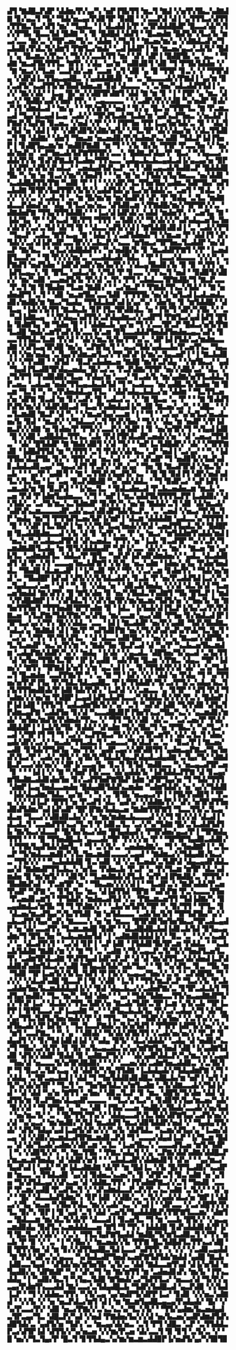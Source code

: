 ▟▜▝▇▟█▃▛▟▛▝▟▟▆▞▛▞▄▞▚▝▅▛▐▜▙▜▜▝▆▃▜▝▇▟▝▞▅▜▚▜▙▃▚▟▇▟▇▝▊▞▄▃▜▝▜▞▝▜▟▞▅▃▄▞▛▟▊▜▛▝▉▟█▝▝▞▃▃▛▟▝▟▐▝▄▜▜▜▃▞▟▜▜▞▛▛▇▃▜▃▞▟▜▝▆▞▝▜▄▟▃▝▐▝▟▃▟▟▐▞▛▝▃▜▛▟▟▟█▟▛▝█▃▃▞▟▞▚▜▞▞▛▜▙▝█▃▃▜▟▝█▟▇▝▚▝▉▝█▟█▟▝▟▟▜▝▝█▃▅▟▆▝█▟▜▞▚▜▃▞▙▝▆▃▞▃▃▝▇▞▃▝▞▜▛▃▅▞▜▞▃▝▟▟▅▝▞▜▄▜▝▝▇▃▅▞▆▞▄▝▞▟▇▟▃▟▚▞▜▃▙▟▊▞▛▟▃▜▞▟▆▜▝▛▇▜▃▞▆▟▞▝▃▟▐▟▟▛▐▝▆▝▆▃▅▞▄▃▞▃▙▜▞▝█▟▚▝▄▝█▃▆▃▚▜▚▃▚▝▜▞▞▞▃▃▙▜▜▝▆▞▝▟▚▝▟▛▐▝█▟█▜▙▝▃▝▄▃▝▝▜▟▇▝▆▃▟▜▙▜▜▜▃▝▇▜▚▝▞▟▄▝▄▞▆▝▚▟▉▟▊▜▝▟▊▝▜▝▛▜▙▜▟▟▅▝▞▝▇▝▆▃▞▞▜▃▅▝▃▃▛▟▞▃▆▝▃▃▆▝▄▜▝▟▉▝▄▝█▝▜▜▛▝▊▃▚▝▞▝▜▜▛▟▄▝▞▟▛▟▐▃▜▜▄▃▄▟█▃▝▞▄▟▟▟█▟▊▝▅▝▃▝▆▃▃▃▟▞▞▛▇▟▐▝▄▞▆▝▉▞▃▟▜▞▚▃▟▜▜▞▅▜▙▟▜▟▅▃▆▝▊▟▝▟▃▃▃▝▚▝▃▜▅▞▚▟▃▟▟▜▜▟▐▝▃▞▞▝▇▞▞▟▞▝▐▃▄▝█▞▚▞▞▟█▜▛▟▇▜▝▟▟▝▇▝▆▝▊▝▐▝▐▜▛▝▄▝▆▃▝▟▃▞▞▝█▟█▞▄▟▚▜▅▛▐▜▚▝▝▃▄▃▃▃▃▝▝▞▃▟▛▞▛▞▞▟█▝▚▞▅▟▛▝▊▟▞▞▚▜▝▟▆▟▃▟▝▝▆▞▄▝▝▝▛▞▆▜▞▝▅▟▝▝▊▞▄▝█▃▚▞▜▜▛▜▃▝▇▝▛▃▆▃▃▟▝▜▄▞▟▃▄▟▐▃▄▝▃▟▞▞▝▜▛▟▜▃▟▞▜▃▙▞▆▝▄▟▚▃▛▜▅▃▝▞▅▃▙▛▐▛▇▟▚▜▄▛▇▝▉▃▅▃▝▞▅▟▝▞▛▝▞▝▐▜▛▜▅▝▛▛▐▃▄▜▅▜▟▞▃▝▉▝▝▟▄▜▄▜▟▝▅▝▟▟▐▝▛▝▞▟▛▟▉▜▞▟▇▞▅▜▞▝▞▜▃▜▛▝▟▞▞▟▄▞▆▝▞▟▃▜▜▟▊▃▜▝▉▝▟▟▇▞▝▟▅▜▝▜▅▃▆▝▅▃▅▟▉▞▛▞▙▟▅▟▚▃▚▟▉▝▜▟▃▛▐▟▐▜▅▛▐▝▊▟█▜▄▃▆▞▆▝▅▟▉▛▇▟▊▝▆▝▜▝▝▞▙▝▉▞▙▝▜▜▛▝▛▃▃▜▅▝▞▝▆▞▟▞▆▟▚▞▝▃▛▜▅▃▟▞▙▛▇▜▜▜▛▞▃▃▚▝█▟▇▃▛▟▄▞▛▝█▃▞▝▚▜▄▃▃▞▝▟▟▞▛▞▙▝▊▟▚▛▇▃▙▜▃▟▅▞▜▜▚▃▃▝▄▟▄▃▙▃▙▃▄▟▃▟▐▞▄▃▄▞▅▝▉▛▐▞▟▜▚▞▟▜▞▟▚▟▃▞▝▃▅▟▄▟▜▟▚▃▛▝▃▜▝▟▊▃▄▃▟▞▙▟▉▃▛▝█▟▟▟█▜▙▝▚▝▆▝▅▝▊▃▞▞▆▞▚▜▅▟▜▝▝▝▅▝▇▝▅▝▐▜▟▞▄▜▄▜▅▃▃▝▅▞▟▟▊▝▚▃▟▟█▟▜▜▞▛▇▝▚▟▉▝▛▝▐▝▝▞▞▟▛▞▜▃▜▜▅▜▙▞▄▟▆▃▜▟▛▜▙▞▚▟▜▃▙▟▇▝▉▜▛▞▙▟▜▜▛▞▙▜▞▞▄▟▟▜▟▞▄▜▃▞▅▜▟▟▞▃▝▃▅▜▝▝▊▟▃▝▞▞▞▝▞▞▃▝▞▃▟▃▜▝▃▝▆▝█▞▆▞▆▝▆▞▙▟▛▟▝▟▚▝▛▝▉▟▄▝▃▜▃▝▆▟▇▟▃▃▛▟▅▟▚▞▝▟▄▝▊▜▃▞▅▞▅▃▝▟▜▟▉▃▆▝▞▛▇▟█▞▆▞▞▜▛▜▛▞▞▃▝▟▇▟▅▛▇▝▜▜▄▜▜▜▟▟▉▞▝▝▐▃▞▟▐▟▛▟▞▃▚▟▟▝▆▟▅▜▚▝▝▃▅▜▄▝▇▝▐▟▞▜▄▝▛▝▝▟▚▃▟▝▉▞▛▜▝▜▜▜▝▃▜▟▊▞▞▝▜▞▟▞▞▞▚▟▚▟▄▃▅▜▃▜▅▞▟▞▛▞▃▞▃▜▟▝▟▞▜▝█▝▝▟▃▃▚▟▜▞▞▟▐▝▇▜▟▟▊▟▊▟▐▝▃▝▃▟▞▞▛▜▝▜▄▃▛▝▃▟▃▝▇▜▚▃▄▝▇▝▐▟▄▜▝▞▃▟▜▟▅▟▞▜▝▞▆▃▅▝▛▝▟▟▐▜▝▟▚▜▟▞▞▃▞▟▐▟▚▟▛▃▃▜▛▞▞▃▙▃▛▞▚▃▃▝▆▜▅▃▞▜▛▜▅▃▜▃▟▟▛▝▅▞▟▃▛▝▇▞▙▃▝▝▄▜▃▞▟▟█▟▟▜▚▝▚▞▅▟█▞▙▝▊▝▆▃▟▟▛▛▇▜▝▞▛▝▐▃▅▟█▜▃▃▛▃▝▝█▝▛▞▞▞▆▞▃▝▃▃▟▟▃▟▞▜▟▃▝▝▛▝▐▃▃▞▟▃▃▃▝▞▞▞▚▝▃▛▇▟▜▝▅▟▜▟▅▝▐▟▛▟▚▟▛▞▆▞▙▞▛▞▝▞▟▃▄▜▙▟▊▞▙▝▉▝▉▝▚▜▜▝▄▝▐▟▜▃▄▃▚▝▊▝█▜▃▝▄▟▃▞▙▝▞▜▟▝▛▝▊▃▃▝▞▜▚▃▜▝▅▟▝▝▉▟▉▜▞▟▊▞▞▝▆▞▚▟▉▝▃▃▅▟▜▞▙▝▛▞▟▝▃▜▚▝▛▜▝▃▙▟▃▃▜▛▇▟█▞▜▝▇▃▛▃▃▝▛▃▜▝▇▝▊▜▙▟▆▝▜▃▆▝▇▟▊▞▝▝▃▞▆▃▛▝▝▛▇▟▞▜▚▃▚▜▟▞▝▝▇▝▅▟▅▟▛▜▝▃▜▝▝▟▊▝▅▃▆▜▙▞▃▃▜▟▊▝▛▜▜▜▙▝▅▞▟▝▅▜▃▟▐▃▟▃▅▟▃▟▊▞▆▟█▞▆▝▇▃▞▜▄▟▄▝▜▜▟▃▙▟▚▟▐▞▄▞▚▞▝▟▅▜▄▝▊▝▆▜▟▟█▞▝▟▜▃▄▝▐▟▞▞▙▜▜▝▇▃▙▃▙▝▊▛▐▜▃▜▛▟▉▟▃▝▅▝▐▜▞▜▝▟▛▞▚▜▙▝▞▝▃▝▚▟▐▟▇▃▄▝▝▞▛▟▄▃▚▟▜▜▞▃▛▟▄▟▆▃▞▞▃▟▛▜▝▛▇▜▃▞▄▟▐▟▜▝█▜▙▝▉▟▇▜▄▝▇▝▜▟▅▝█▝▐▝▟▟▆▃▙▝▄▞▅▝▜▝▞▃▃▜▛▃▛▝█▟▃▞▅▜▞▛▇▜▃▟█▝▆▟▞▃▆▜▚▟▚▜▞▃▃▜▞▃▆▝▉▜▃▃▟▟▟▜▅▟▟▜▅▟▅▃▄▃▚▟▚▝▊▃▃▜▜▜▟▃▜▃▆▝▛▞▟▝▝▟▞▞▆▃▜▞▙▞▛▜▚▞▃▝▟▛▐▟▐▜▟▞▃▞▆▟▆▃▃▟▇▝▞▟▜▃▄▜▛▟█▝▆▞▄▝▃▛▇▜▄▜▝▝▄▃▞▜▟▞▄▟▃▃▙▞▛▃▅▜▚▃▝▜▄▃▚▜▝▞▆▞▅▟▄▝▃▜▄▞▛▟▆▃▅▜▃▞▞▜▚▟▚▛▐▞▆▞▃▜▄▃▅▛▐▝▐▝▇▃▙▟▉▞▞▝▞▜▚▟▉▝▝▟▜▟▝▝▉▃▛▃▙▟▅▃▅▝▇▟█▝▆▞▛▃▛▟▄▝▝▞▆▜▙▃▞▝▄▟▝▜▄▟▐▜▃▟▉▜▛▟▄▃▅▟▄▝█▞▃▞▃▝▛▃▛▟▇▞▜▜▛▝▅▞▞▟█▞▃▞▝▟▃▝▞▞▜▞▛▜▝▜▚▟▉▟▉▞▜▃▄▝▛▟▄▞▆▝▃▃▞▝▊▃▟▞▙▝▆▞▄▟▇▞▅▜▜▃▟▟▃▜▛▃▅▃▝▃▟▃▅▝▅▟▞▜▜▃▄▃▙▃▙▜▟▝▜▝▚▃▟▃▃▝▅▞▄▟█▃▜▞▙▟▅▝▇▝█▃▆▝▜▃▜▝▚▝▚▞▛▟▅▟▟▃▄▜▜▃▝▝▟▟▚▟▄▃▙▟▃▞▅▝▟▟▆▝▝▜▃▜▜▃▅▞▅▝▟▛▇▝▉▃▟▝▆▝▊▞▃▟▚▝█▝▃▟▃▞▃▝▞▝▇▝█▃▄▝▃▝▛▝▝▝▇▝▊▟▟▜▛▟▜▞▆▞▟▝▟▟▛▟▉▃▟▝▜▃▄▜▚▟▆▟▄▟▐▞▚▟▉▝▇▃▅▞▃▞▚▝▝▟█▃▝▝▞▃▜▃▆▟█▝▇▃▛▝▟▝▚▝▝▞▆▃▅▜▄▞▃▃▆▝▐▝▝▜▝▝▃▞▄▞▚▞▅▜▃▞▅▃▟▃▅▞▙▝▉▟▝▝▆▃▛▞▝▞▜▟▃▃▞▃▜▝▛▟▚▜▅▞▝▜▞▞▝▟▄▝▆▝▅▟▛▝▞▛▐▟▆▃▛▞▞▟▇▝▅▝▊▟▅▞▛▝▛▜▞▞▃▃▛▞▄▜▟▛▐▝▊▝▅▞▅▜▛▞▜▝▚▜▄▟▐▟▉▝█▝▞▟█▝▃▟█▟▟▃▜▜▚▃▝▃▙▝▛▟▐▜▛▟▃▟▛▃▅▟▞▞▅▝▝▟▝▃▅▃▞▜▜▟▃▝▝▟▞▝█▜▟▟▛▝▇▝▇▟▞▟▉▜▝▞▟▝▜▞▝▝▅▛▐▃▜▟█▟▛▞▝▟▞▝▞▜▛▛▇▟▊▝▐▟█▟▜▜▟▝▆▝▚▜▜▜▝▃▜▝▛▟▞▞▟▞▙▃▝▃▛▝▅▟▐▝▃▞▄▞▝▝▚▝▐▟▜▜▙▞▟▃▛▜▙▝▊▞▚▝█▜▚▞▄▝▅▃▚▟▝▝▃▞▝▟▚▟▛▝▜▝▅▟▉▜▞▞▙▟▚▟▊▃▙▟▃▟▊▃▄▞▝▜▄▃▞▟▜▝▛▃▛▞▝▟▚▞▄▞▝▜▅▝█▝▇▃▟▜▛▟▝▞▆▃▜▞▝▃▙▝▝▝▄▞▛▝▄▟▊▜▝▝▇▝▃▜▜▟▚▜▄▟▜▞▚▃▝▝█▝█▝▉▟▐▜▝▟▛▞▅▟▚▟▜▃▚▜▃▜▅▝▐▃▝▃▄▝▉▃▛▟█▟█▝▚▞▚▟▞▟▟▃▝▝▜▝▉▟▛▃▞▝▄▛▐▟▜▝▝▃▆▃▟▞▆▝█▝▉▃▛▟▝▝▐▞▅▃▜▃▝▝▉▟▃▟▅▃▟▝▛▃▙▃▅▟▅▃▆▝▆▃▙▝▃▃▅▝▛▟▝▛▐▟▆▜▄▟▅▃▃▝▞▜▝▝▅▛▐▝▆▃▚▟▟▜▙▜▜▜▜▃▛▛▐▃▟▟▉▞▝▟▚▜▟▞▃▝▃▞▜▞▆▃▚▃▜▟▆▟▛▝▉▞▛▞▚▝▅▞▆▝▇▟▟▞▃▜▝▟▊▝▟▞▆▃▟▞▚▟▛▟▚▃▆▃▃▃▃▟▛▃▟▞▄▃▞▟▊▟▛▜▟▞▙▃▛▃▝▃▝▃▅▟▝▞▅▃▞▜▚▜▃▜▛▝▅▟▄▝▆▞▜▝▛▜▜▟▜▃▅▞▙▛▐▞▆▛▐▝▟▃▆▝▟▟▟▟▇▝▄▟▃▃▚▞▜▜▜▜▝▝▉▝▝▞▟▛▐▜▃▜▙▛▐▝▆▝▞▞▜▞▜▃▄▜▅▟▞▞▛▟▝▃▅▟▜▜▄▟▃▜▞▝█▟█▛▇▝▉▃▟▟█▟▆▃▃▟▝▞▙▝▟▝▊▝▅▜▚▝▃▝▛▝▄▝▆▃▞▝▆▜▟▟▆▜▚▟▟▞▆▟▐▝▅▃▚▝▚▞▃▟▄▃▟▜▛▟▝▟▚▃▅▟▃▝▛▜▚▝▅▝▐▃▙▝▊▃▟▜▛▝▚▞▞▃▛▞▜▃▆▟▇▟▉▜▃▟▄▝▆▝▉▜▞▟▟▟▄▟▛▝▚▛▐▞▃▃▝▟▞▞▃▝▆▞▝▝▇▃▅▝▇▝▄▞▙▜▃▝▃▟▆▟▟▜▃▝▟▟▃▞▛▝█▜▃▝▚▟▚▛▐▟▚▟▛▟▆▟▅▞▞▝▄▟▃▝▟▃▟▟▊▟▜▝▟▝▛▃▚▜▝▃▃▃▄▜▅▃▙▛▇▜▝▞▙▜▄▝▅▃▚▟▆▝▐▟▅▞▄▜▄▝▛▟▅▜▅▟▟▃▝▜▙▟█▝▟▃▆▃▟▛▐▝▐▞▚▟▊▝▛▞▝▜▚▝▞▃▞▃▆▝▊▟▅▜▚▝▝▜▟▞▅▞▆▟▝▃▝▜▙▟█▛▐▟▚▟▝▟▜▞▞▞▙▜▟▃▟▟▚▝▊▃▙▝▛▝▅▞▛▃▟▟▜▟▐▃▞▞▚▞▃▜▄▟▃▃▞▃▅▝▝▟▝▝▚▝▊▝▞▟▄▝▅▝▝▟▊▃▙▜▅▟▄▝▞▞▟▝▟▃▜▞▟▝▜▃▅▃▅▜▅▟▟▝▇▞▟▜▚▝█▝▇▜▞▟▅▝▉▝▅▞▚▜▙▟▃▜▚▟▇▜▝▜▙▝█▜▃▛▐▝▆▟▝▞▛▟█▟▇▛▐▝▝▞▟▜▟▃▜▝▞▟▚▜▄▜▛▞▆▞▆▃▆▞▜▟▜▞▅▝▞▜▅▞▙▝▆▝▇▜▅▜▜▜▅▜▝▜▜▜▅▟▊▜▛▜▚▟▆▝▉▝▐▟▃▝▐▞▙▟▞▟▐▜▃▛▐▞▙▞▃▞▛▞▛▟▇▃▅▝▚▜▃▛▇▞▜▟▞▛▇▞▚▞▟▜▄▝▆▞▃▃▆▝▄▃▞▟▊▝▛▜▅▝▊▞▆▟▃▟▐▛▐▜▛▜▃▞▄▞▞▜▚▝█▞▞▟▟▃▝▃▃▝▐▟▐▝▇▃▟▟▛▝▅▞▛▞▄▟▊▝▜▟▚▜▙▟▇▃▚▟▃▞▄▝▇▟▇▟▝▟▐▝▇▞▛▝▚▟▜▟▊▛▇▝▅▞▞▜▞▟▚▟▚▟▚▞▛▟▞▜▃▜▄▜▝▝▃▞▄▝▞▜▚▝▛▞▜▞▟▜▃▝▝▟▝▟▃▃▚▟▉▜▙▞▝▝▅▞▞▝▄▝▇▃▄▞▞▟▛▜▙▝▜▃▜▃▅▟▛▝▅▃▚▞▛▞▆▝▚▝▇▟▞▜▅▝█▃▛▃▟▝▟▝▚▞▛▝▚▃▙▃▅▜▙▃▆▟▆▝▃▟▄▛▇▞▟▟▛▞▚▞▞▝▆▟▄▝▐▞▟▞▝▞▄▃▟▃▝▟█▜▅▞▜▞▄▃▟▝▃▜▄▜▜▝▟▝▅▜▅▞▜▜▙▜▃▜▛▝▐▛▐▞▄▟▉▝▚▟▞▛▇▝█▃▆▝▞▛▇▃▝▟▄▃▝▜▛▝▐▟▅▞▞▝▇▜▚▝▜▛▇▟▐▞▅▜▝▞▆▝▄▃▚▟▐▝▃▝▊▞▜▜▟▞▛▞▟▝▟▞▝▃▚▞▜▃▙▃▜▝█▃▆▟▅▝▃▃▛▛▇▞▛▝▚▝▃▝▇▝▜▝▐▟▚▝▞▞▝▟▟▝▅▝▛▟▄▝▜▝▚▞▜▜▅▞▅▜▚▛▐▜▄▝▛▞▜▟▃▜▟▃▄▟█▃▝▛▐▞▜▜▟▟▛▞▜▞▃▞▛▜▞▃▚▟▄▞▙▃▜▞▙▜▜▜▅▟▉▟▞▛▐▟▊▜▟▞▛▟▚▝▐▃▛▟▝▞▞▃▆▃▃▝▄▝▊▜▛▝▝▟▜▝▛▟▝▜▚▟▆▞▞▞▅▞▆▝▛▟█▛▐▃▄▟▐▟▜▃▙▟▜▃▃▞▚▜▟▟▃▜▞▞▛▞▛▃▚▝█▟▅▛▐▛▐▟▐▟█▝▐▜▜▞▜▝▄▟▃▟▆▜▙▜▞▞▚▞▝▃▜▝▚▟▚▛▐▟▉▝▜▞▛▟▉▝▟▜▄▜▛▟▆▃▄▛▇▝▃▟▟▜▅▝▊▞▟▝▚▃▃▟█▟▊▛▐▜▅▜▚▃▞▜▙▞▚▃▚▝▄▃▆▟▊▞▆▟▞▝▅▜▅▞▆▟▜▞▛▟▅▟▞▜▚▃▝▞▝▜▜▝▜▞▞▟▊▝▟▞▃▝▝▃▞▃▅▞▛▝▛▟▞▟█▟▟▛▐▝▐▃▙▜▞▜▙▝▊▟▟▞▝▟▚▟▆▝▜▞▄▜▙▞▜▝▅▝▛▜▙▃▚▝▚▞▜▃▞▝▃▟▝▞▜▛▐▜▝▜▝▜▝▃▞▞▚▃▛▛▇▃▞▜▞▞▞▝▃▜▛▃▆▜▚▝▟▞▃▜▃▜▝▟▅▞▄▟▞▟▛▞▃▞▞▝▅▃▟▞▜▜▃▟▃▜▝▃▅▃▃▞▜▞▟▃▛▃▝▃▝▝▉▃▞▛▐▝▇▃▅▞▃▟▊▝▊▜▟▞▛▜▟▜▄▝▅▞▜▜▞▝▄▟▛▃▄▞▞▟▛▟▉▜▜▝▄▟▅▃▄▛▇▃▞▜▄▜▅▟▚▜▃▞▛▝▃▟▞▃▜▜▞▝▄▜▙▜▞▜▟▃▙▜▄▃▛▟▄▟▃▟▄▟▇▝▃▜▄▞▜▞▝▟▇▟█▃▛▃▃▞▟▞▅▞▞▝▟▛▐▞▃▃▄▜▄▝▊▃▜▝▊▜▟▝▅▟▉▃▃▝▚▝▅▃▄▃▟▜▛▃▅▝▊▝▝▝▐▟▐▝▞▝▇▝▚▜▅▛▐▜▞▃▃▝▟▞▄▟▟▞▙▝▐▟▜▟▟▃▛▛▇▝▟▝▊▃▄▞▆▜▙▟▇▃▟▟▊▟▅▜▅▝▊▞▃▟▜▜▅▛▇▜▙▛▐▟▆▝▟▜▛▜▄▞▅▝▜▝▜▟▞▜▜▜▝▟▆▛▐▃▄▜▅▟▃▃▅▟▅▝█▟▄▟▉▜▟▟▚▃▆▟▅▝▚▟▆▜▟▟▚▝▅▝▄▞▞▜▟▟▊▝▐▟▞▟▃▟▆▞▜▟▃▝▄▞▆▝▚▝▚▝▃▝▉▜▙▝▅▃▄▃▞▛▐▝▐▜▙▜▚▟▉▜▝▝▛▃▄▝▞▞▝▟▐▃▛▝█▜▜▝▅▝▛▃▟▜▝▟▃▝▄▟▚▞▝▞▟▟▇▞▛▞▝▟▚▝▅▜▛▟▜▜▅▟▉▟▜▟▆▞▚▟▐▟▚▟▛▝█▛▐▛▇▞▙▟▄▃▅▝▇▟▆▜▜▛▇▜▝▜▃▃▜▜▞▃▜▃▄▝▟▃▅▝▜▃▃▞▞▟▉▟▉▃▙▞▞▝▅▝▆▞▆▟▆▃▙▃▃▃▟▝▞▞▜▝▊▞▞▟▝▟▃▟▐▝▟▃▟▃▜▝▃▃▆▟▜▜▚▃▞▜▃▜▝▛▐▟▊▃▜▃▝▃▞▞▚▞▜▟▇▝█▞▃▜▃▟▟▜▟▜▙▝▇▞▙▃▞▟▃▃▛▝█▞▙▞▙▃▞▟▅▝█▜▄▟▄▟▚▝▛▜▛▟▅▞▄▃▞▛▐▝▜▛▇▟▄▜▜▜▝▝▝▝█▝▜▜▅▟█▃▙▝▄▃▃▟▞▜▛▝▛▞▞▞▅▝▛▝▝▜▛▜▛▜▄▟▉▃▟▟▊▞▝▞▜▜▙▜▄▟▜▟▞▟▆▜▄▝▝▜▝▃▚▜▞▃▝▃▅▟▅▟▇▞▃▝▜▝▃▜▅▟▇▛▐▝▃▜▃▃▛▝▜▞▆▟▃▃▆▟▊▞▚▜▃▜▅▃▆▟▊▃▃▃▞▃▄▟▝▝▇▟▆▃▞▞▜▟▄▟▊▞▙▃▞▃▝▜▜▞▞▞▝▝▚▃▙▟▟▟█▝▊▃▚▟▊▝▟▝▞▃▜▃▅▟▞▃▜▟▛▟▝▟▄▃▄▟▛▟▟▃▄▞▟▝▇▟▆▟▛▜▜▃▙▃▚▝▅▜▃▝▛▟▅▃▙▝▛▃▛▝▄▝▛▞▜▃▆▝▆▜▛▝▟▃▚▟▆▟▅▝█▝▆▞▆▜▞▝▝▟▊▜▞▝▜▃▆▟▇▟▞▟▜▃▙▝▅▜▚▟▐▛▇▟█▞▃▝▛▜▜▞▝▜▙▟▇▟▚▟▝▝▛▃▆▜▛▝▅▝▝▜▙▃▅▞▞▞▞▟▐▝▝▜▃▟▛▃▚▝▇▟▚▟▟▞▛▃▅▜▚▟▛▝▚▛▇▝▃▝▊▜▄▜▃▝▆▃▝▟▐▟▜▜▟▝▜▛▇▝▚▟▚▛▇▝▛▃▚▃▃▃▜▜▅▝▛▃▅▟▊▃▆▜▝▝▛▜▟▟▚▝▆▟▅▃▟▜▟▝▞▃▝▛▇▃▆▃▅▜▜▝▜▟▐▟▇▞▚▝▉▃▄▟▆▟▃▞▆▜▙▝▜▝▜▝▛▟▇▞▞▝▝▃▙▞▅▜▟▜▞▜▛▝▚▝▉▞▜▜▝▝▛▜▃▝▊▝▟▃▅▞▆▃▟▜▄▞▚▜▄▜▜▟▊▝▇▝▅▜▟▃▃▃▝▃▟▞▙▞▙▜▝▜▛▜▟▜▙▞▚▞▞▃▙▃▟▜▚▜▄▞▚▟▚▝▇▃▃▃▚▝▅▝▆▝▆▃▃▝█▜▛▟▊▜▅▜▅▜▙▃▞▜▛▃▟▃▄▟▛▝▅▝▟▞▃▃▟▜▚▝▜▃▆▃▆▟█▝▉▟▛▝▝▟▃▟█▟█▃▙▟▐▟▊▃▙▜▟▝▉▜▄▃▄▟▆▞▜▝█▜▃▜▅▝▚▃▙▃▆▟▅▜▟▝▐▝▃▟▇▟▉▟▟▟▐▞▞▝▉▃▝▃▝▝▞▃▚▃▟▞▞▝▃▝▟▃▟▜▚▜▝▝▃▞▟▝▊▛▐▝▃▛▐▟▊▝▐▜▟▟▊▜▙▜▛▃▆▝▛▟▟▃▝▝▚▃▙▃▙▜▟▟▇▝▇▟▊▞▆▝▞▝▇▝▜▝▃▝▃▟▇▝▞▜▞▃▄▃▛▃▜▞▜▞▞▜▅▟▜▃▅▜▃▜▚▝▃▟▆▜▛▟▃▟▇▝▛▟▜▜▄▟▐▟▛▃▛▃▛▝▟▝▟▝▆▞▟▜▜▃▞▟▞▟▅▟▐▃▛▟▟▟▉▟▚▟▆▜▟▃▞▃▚▟█▝▇▜▄▃▙▜▟▞▚▟▞▜▄▞▝▝▉▝▚▞▟▜▃▝▊▃▝▜▙▝▆▝▜▟▉▝▜▛▐▃▅▜▞▞▙▜▃▜▟▜▝▛▐▜▞▞▚▃▄▃▞▜▅▞▞▃▚▞▝▃▛▟█▜▙▝▜▝▞▞▞▝▞▟▃▟▚▟█▝█▃▃▛▐▝▉▝▞▟▉▝▐▃▜▝▝▜▜▞▆▃▛▃▛▝▜▃▞▞▙▝▛▃▙▃▟▟▅▜▅▞▙▃▆▟▟▟▄▟▐▞▞▝▉▟▝▟▄▃▙▃▞▞▃▟▅▛▇▞▃▝▊▜▛▃▟▃▙▜▝▜▟▜▄▞▅▟▉▞▝▜▃▝▆▞▚▝▜▟▝▟▆▞▝▝▄▞▝▜▟▞▜▟▆▃▃▜▜▞▅▃▄▟▇▟▛▜▞▞▞▜▚▛▐▃▞▝▟▃▙▞▞▜▜▃▜▟▛▞▅▝▇▃▟▞▜▟▛▃▜▛▐▃▆▝▄▜▞▃▙▝▜▛▐▃▛▛▐▝▉▜▜▃▃▞▃▛▐▃▄▟▇▝▚▞▝▝▟▜▄▃▙▃▙▜▄▝▛▞▃▞▃▟▄▞▞▜▝▟▞▜▄▞▄▞▜▜▃▜▟▜▄▜▅▞▅▟▞▞▛▝▟▝▜▜▃▝▚▃▚▝▜▟▛▞▄▜▅▞▝▞▃▜▚▞▞▃▝▜▟▜▙▃▟▞▞▛▐▟▜▞▚▝▜▃▜▃▃▛▇▟▞▃▜▞▅▜▟▜▝▝▛▜▛▛▐▟▛▜▞▞▅▞▝▞▄▝▆▜▝▃▃▛▇▃▝▝▚▝▄▝▝▟▉▟▞▝▜▞▟▞▟▜▙▜▜▝▞▃▟▞▅▞▅▞▞▝▛▃▛▝▊▟▄▟▜▝▞▝▊▞▜▟▐▟▊▟▐▟▝▞▚▟▄▝▉▜▞▝▟▃▞▟▟▟▞▝▃▟▄▝▟▝▅▟▉▞▚▃▞▜▝▜▙▞▃▞▙▜▚▝▊▝▉▞▚▞▙▃▄▃▟▃▚▞▄▞▆▛▇▜▄▜▅▟▝▟█▝▐▞▄▟▇▜▟▟▉▝▟▜▞▞▟▟▛▝▉▟▟▝▉▝▄▟▇▃▛▜▞▞▝▝▟▞▄▟▛▟▟▃▛▞▚▞▆▃▚▞▞▃▄▟▝▜▅▞▟▝▅▃▃▃▜▞▅▜▛▟█▟▉▞▝▝▞▝▃▃▅▞▟▞▃▟▆▜▅▃▟▟▉▃▝▞▃▜▙▜▛▝▜▝▉▃▞▃▜▟▚▃▄▝▟▝▟▟▜▞▚▜▄▜▜▟▇▝▐▃▙▟▄▟▞▞▜▟▄▟▆▛▇▝▞▜▝▞▟▟▄▝▃▜▛▃▄▃▙▟▐▝▟▟▝▜▝▜▅▜▟▟▉▟▊▟█▃▚▟█▃▙▞▆▝▅▛▐▝▅▜▝▟▜▞▚▞▟▞▅▜▛▝▝▜▃▜▝▃▝▜▅▜▅▜▟▃▚▞▆▜▃▟▆▝▃▜▞▟▇▃▃▟▞▞▜▟▐▞▟▝▝▟▝▟▟▝▚▞▅▝▇▜▜▝▃▜▅▞▝▟▊▃▜▃▛▝▊▝▆▃▝▟█▜▞▜▞▟▅▝▟▟▝▟▟▜▜▞▆▝▊▃▛▜▅▞▟▃▄▟▛▃▃▃▃▝▝▜▃▞▄▜▃▞▚▝▊▟▉▜▚▜▄▞▆▃▅▞▚▟▞▝▉▞▞▟▝▝▜▝▛▜▅▝▄▝▚▃▝▟▊▝▐▜▙▞▃▃▅▝▅▟█▞▄▜▙▟▞▃▃▟▞▞▅▞▙▟▝▝▅▞▆▃▜▞▝▃▝▝█▞▜▜▞▜▚▞▞▝▟▟▄▃▃▟▚▜▃▜▟▞▟▛▇▜▄▞▃▟▜▞▅▞▞▞▟▝▚▞▄▃▞▝▆▞▆▟▉▞▚▜▟▝▆▃▟▟▜▝▆▃▞▟▉▜▟▟▛▞▅▟▝▞▝▜▄▟▄▜▜▞▟▞▝▟▜▞▜▟▄▞▄▟▐▃▆▜▞▟▚▞▞▞▚▞▙▝▟▟▜▟▃▝▚▃▆▞▟▜▄▞▄▝▐▃▅▞▟▃▄▝▟▝▞▟▉▞▄▃▆▟▃▟▜▛▇▃▆▟▊▃▛▟▝▜▝▃▃▃▞▟▄▟▐▃▛▝▐▞▜▃▆▝█▟▃▝▟▝▟▞▜▃▟▞▃▟▆▞▞▟▛▃▆▝▃▜▃▝▐▃▅▜▙▃▚▝▃▃▃▟▜▃▅▝▆▜▞▜▟▛▐▝▚▝▞▟▉▜▞▞▚▝▚▝▇▃▜▜▙▝▝▛▇▃▚▟▄▜▝▞▄▝▃▛▇▞▟▟▚▟▇▞▟▟█▃▛▞▆▃▅▃▆▜▅▟▄▝▟▝▟▟▛▞▅▜▝▝▝▃▙▟▃▟▛▞▟▟▆▟▊▜▝▟▚▞▝▝▄▞▆▃▞▜▄▟▚▟▐▝▄▟▞▝▚▛▐▟▃▟▇▟▇▝▟▞▛▝▆▝█▟▐▃▝▞▙▝█▞▛▜▃▟▉▞▚▃▟▛▇▝▆▃▃▝▃▜▜▟▃▟▊▝▄▞▟▝▉▟▅▃▚▃▅▞▚▝▊▝▟▜▛▃▜▝▉▃▚▟▇▝▅▝▄▜▅▝▜▞▟▜▟▃▄▞▞▟▚▃▅▝▟▝▟▟▇▃▜▜▚▝▐▜▚▟▆▛▇▃▞▞▃▜▝▜▅▟▊▝▃▃▛▝▛▃▆▞▄▟█▝▛▃▟▜▃▜▝▞▝▟▚▟▆▟▃▃▛▃▛▞▛▃▚▃▚▟▇▝▃▜▞▞▝▝▟▝▄▞▝▝█▞▝▟▃▃▙▟▜▟▆▞▚▝▊▛▐▟▊▝▞▟█▞▃▝▃▜▞▞▄▟▞▟▃▞▅▝▇▛▐▝▟▟▃▞▞▜▄▝▅▃▅▝▚▜▙▞▛▟▃▝▆▞▞▃▟▞▚▃▝▞▚▟▐▝▝▟▛▃▃▝▞▃▞▟█▜▚▜▚▜▃▝▉▞▚▝▉▛▐▝█▝▄▟▝▃▜▝▟▟▝▃▅▜▞▜▄▟▟▟█▟▚▜▜▛▇▜▃▃▆▞▝▟▆▜▃▝█▟▃▃▆▝▆▞▟▃▜▞▟▞▛▝▟▃▃▟▐▝▉▃▅▜▃▝▜▝▆▝▃▃▙▝█▜▞▞▝▞▄▃▄▃▆▟▉▟▄▝▉▟▜▃▚▃▆▟▟▟▃▃▅▝▇▜▝▜▝▜▚▝▐▟▟▟█▝▊▟▚▟▟▟▊▟▞▛▐▞▜▝█▃▜▃▞▞▟▞▞▝▞▃▚▝▜▜▃▜▄▛▇▜▄▟▟▝▆▟█▞▜▞▆▜▃▟▉▃▜▝▞▜▚▝▆▃▙▝▛▝▉▝▞▝▃▝▐▝▚▜▙▞▞▝▆▃▅▟▞▞▙▝▛▛▇▝█▃▜▟█▟▜▃▜▜▚▃▞▟█▝█▝█▜▚▜▅▝▟▝▆▝▊▞▞▟▜▜▄▟█▃▜▟▐▃▃▞▚▟▜▜▚▝▚▝▞▞▝▞▃▟▊▃▄▟▟▝▇▝▛▟▝▟▛▃▚▞▄▃▃▝▚▞▙▟▃▟▛▜▅▟▚▃▅▛▇▜▟▜▟▞▆▟▟▝▄▟█▝▇▃▙▝▐▟▉▃▃▜▄▟▝▝▟▜▟▞▅▞▆▜▅▜▙▝▄▜▞▃▝▟▟▝▇▟▃▃▆▜▚▟▝▟▐▞▅▜▟▝▅▜▄▟▉▞▄▝▟▛▇▟▛▝▚▞▝▟▚▞▜▝▆▝▇▞▆▜▜▝▆▝▃▟▅▟▊▟▚▝▆▞▙▝▐▜▚▃▟▟▄▝▐▝▚▟▉▞▙▃▜▝▚▜▄▃▜▟█▝▇▜▅▟▞▃▞▜▟▜▜▃▞▝▅▃▃▞▟▝▜▞▛▞▄▃▄▞▛▟▆▜▚▃▃▟▟▝▇▞▃▃▞▃▜▟▄▟█▃▙▝▜▟▛▞▙▟█▃▟▝▄▃▛▟▉▝▞▞▙▟▐▃▛▝▝▜▝▞▟▟▅▃▜▜▚▝▚▜▞▃▄▝▄▞▅▟▛▜▞▟▛▛▐▃▞▝▊▟▊▝▞▞▅▃▚▟▇▟▝▝▞▞▙▝▞▝▅▝▅▃▛▟▃▞▆▜▝▟▐▝▆▝▇▃▆▜▄▟█▃▄▃▄▜▚▟▄▟▞▝█▞▝▞▚▞▛▃▃▞▛▞▝▟▉▝▅▃▞▛▇▞▞▃▚▃▚▃▚▞▜▃▚▜▞▝▝▜▜▞▄▟▆▞▙▃▅▟▄▟▃▜▛▃▄▞▜▃▝▟█▃▛▞▚▟▝▞▅▟▝▛▇▟▅▞▙▞▞▞▟▝▅▞▙▃▅▞▄▟▛▟▆▟▜▟▚▟█▜▟▞▃▝▄▟▜▞▅▝▜▟▚▝▃▝▆▃▄▞▟▞▅▃▝▃▜▝▛▜▝▟█▃▝▃▛▝▃▜▜▟▟▃▛▃▞▟▜▛▐▟▝▟▜▜▞▞▚▞▅▃▅▝▞▞▆▞▛▃▅▝▟▞▃▃▜▝▉▝▊▜▝▃▜▞▃▝▞▝█▝▅▞▞▜▃▜▄▞▛▝█▃▜▝▊▜▜▟▄▃▚▞▆▞▆▃▆▃▟▟▉▛▐▞▅▟▜▞▄▞▚▜▉▜▉
